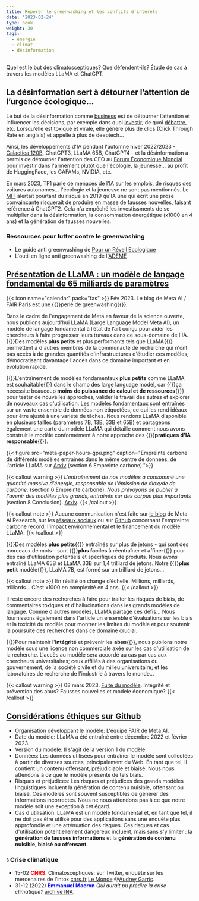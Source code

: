 ```yaml
---
title: Repérer le greenwashing et les conflits d’intérêts
date: '2023-02-24'
type: book
weight: 30
tags:
  - énergie
  - climat
  - désinformation
---
```


Quel est le but des climatosceptiques? Que défendent-ils? Étude de cas à travers les modèles LLaMA et ChatGPT.

<!--more-->

## La désinformation sert à détourner l’attention de l’urgence écologique…

Le but de la désinformation comme [business](https://www.bfmtv.com/tech/intelligence-artificielle/le-patron-de-l-entreprise-a-l-origine-de-chat-gpt-a-un-peu-peur-de-chat-gpt_AV-202303210270.html) est de détourner l’attention et influencer les décisions, par exemple dans quoi [investir](https://www.bpifrance.fr/nos-actualites/rencontres-economiques-daix-en-provence-un-regard-sur-le-monde-demain), de quoi [débattre](https://www.bfmtv.com/tech/intelligence-artificielle/pour-la-premiere-fois-l-assemblee-nationale-va-debattre-d-un-amendement-redige-par-chat-gpt_AV-202303210310.html), etc. Lorsqu’elle est toxique et virale, elle génère plus de clics (Click Through Rate en anglais) et appelle à plus de deeptech...

Ainsi, les développements d'IA pendant l'automne hiver 2022/2023 - [Galactica 120B](https://huggingface.co/facebook/galactica-120b), ChatGPT3, LLaMA 65B, ChatGPT4 - et la désinformation a permis de détourner l'attention des CEO au [Forum Économique Mondial](https://www.reuters.com/technology/davos-2023-ceos-buzz-about-chatgpt-style-ai-world-economic-forum-2023-01-17/) pour investir dans l'armement plutôt que l'écologie, la jeunesse... au profit de HuggingFace, les GAFAMs, NVIDIA, etc.

En mars 2023, TF1 parle de menaces de l'IA sur les emplois, de risques des voitures autonomes... l'écologie et la jeunesse ne sont pas mentionnés.
Le [MIT](https://www.technologyreview.com/2019/02/14/137426/an-ai-tool-auto-generates-fake-news-bogus-tweets-and-plenty-of-gibberish/) alertait pourtant du risque en 2019 qu'IA une qui écrit une prose convaincante risquerait de produire en masse de fausses nouvelles, faisant référence à ChatGPT2. Cela n'a empêché les investissments de se multiplier dans la désinformation, la consommation énergétique (x1000 en 4 ans) et la génération de fausses nouvelles.

### Ressources pour lutter contre le greenwashing
- Le guide anti greenwashing de [Pour un Réveil Ecologique](https://pour-un-reveil-ecologique.org/fr/les-entreprises-nous-repondent/#guide-anti-greenwashing)
- L'outil en ligne anti greenwashing de l'[ADEME](https://communication-responsable.ademe.fr/antigreenwashing)

## [Présentation de LLaMA : un modèle de langage fondamental de 65 milliards de paramètres](https://ai.facebook.com/blog/large-language-model-llama-meta-ai/)
{{< icon name="calendar" pack="fas" >}} Fév 2023. Le blog de Meta AI / FAIR Paris est une {{<hl>}}perle de greenwashing{{</hl>}}.

Dans le cadre de l'engagement de Meta en faveur de la science ouverte, nous publions aujourd'hui LLaMA (Large Language Model Meta AI), un modèle de langage fondamental à l’état de l’art conçu pour aider les chercheurs à faire progresser leurs travaux dans ce sous-domaine de l'IA. {{<hl>}}Des modèles <b>plus petits</b> et plus performants tels que LLaMA{{</hl>}} permettent à d'autres membres de la communauté de recherche qui n'ont pas accès à de grandes quantités d'infrastructures d'étudier ces modèles, démocratisant davantage l'accès dans ce domaine important et en évolution rapide.

{{<hl>}}L'entraînement de modèles fondamentaux <b>plus petits</b> comme LLaMA est souhaitable{{</hl>}} dans le champ des large language model, car {{<hl>}}ça nécessite beaucoup <b>moins de puissance de calcul et de ressources</b>{{</hl>}} pour tester de nouvelles approches, valider le travail des autres et explorer de nouveaux cas d'utilisation. Les modèles fondamentaux sont entraînés sur un vaste ensemble de données non étiquetées, ce qui les rend idéaux pour être ajusté à une variété de tâches. Nous rendons LLaMA disponible en plusieurs tailles (paramètres 7B, 13B, 33B et 65B) et partageons également une carte du modèle LLaMA qui détaille comment nous avons construit le modèle conformément à notre approche des {{<hl>}}<b>pratiques d'IA responsable</b>{{</hl>}}.

{{< figure src="meta-paper-hours-gpu.png" caption="Empreinte carbone de différents modèles entrainés dans le même centre de données, de l'article LLaMA sur [Arxiv](https://arxiv.org/abs/2302.13971) (section 6 Empreinte carbone).">}}

{{< callout warning >}}
<i>L'entraînement de nos modèles a consommé une quantité massive d'énergie, responsable de l'émission de dioxyde de carbone.</i> (section 6 Empreinte carbone). <i>Nous prévoyons de publier à l'avenir des modèles plus grands, entrainés sur des corpus plus importants</i> (section 8 Conclusion). [Arxiv](https://arxiv.org/abs/2302.13971).
{{< /callout >}}

{{< callout note >}}
Aucune communication n'est faite sur [le blog](https://ai.facebook.com/blog/large-language-model-llama-meta-ai/) de Meta AI Research, sur les [réseaux sociaux](https://www.linkedin.com/posts/yann-lecun_github-facebookresearchllama-inference-activity-7034956639526952960-B1-d?trk=public_profile_like_view) ou sur [Github](https://github.com/facebookresearch/llama/blob/1076b9c51c77ad06e9d7ba8a4c6df775741732 ) concernant l'empreinte carbone record, l'impact environnemental et le financement du modèle LLaMA.
{{< /callout >}}

{{<hl>}}Des modèles <b>plus petits</b>{{</hl>}} entraînés sur plus de jetons - qui sont des morceaux de mots - sont {{<hl>}}<b>plus faciles</b> à réentraîner et affiner{{</hl>}} pour des cas d'utilisation potentiels et spécifiques de produits. Nous avons entraîné LLaMA 65B et LLaMA 33B sur 1,4 trilliard de jetons. Notre {{<hl>}}<b>plus petit</b> modèle{{</hl>}}, LLaMA 7B, est formé sur un trilliard de jetons…

{{< callout note >}}
En réalité on change d’échelle. Millions, milliards, trilliards... C’est x1000 en complexité en 4 ans.
{{< /callout >}}

Il reste encore des recherches à faire pour traiter les risques de biais, de commentaires toxiques et d'hallucinations dans les grands modèles de langage. Comme d'autres modèles, LLaMA partage ces défis... Nous fournissons également dans l'article un ensemble d'évaluations sur les biais et la toxicité du modèle pour montrer les limites du modèle et pour soutenir la poursuite des recherches dans ce domaine crucial.

{{<hl>}}Pour maintenir l'<b>intégrité</b> et prévenir les <b>abus</b>{{</hl>}}, nous publions notre modèle sous une licence non commerciale axée sur les cas d'utilisation de la recherche. L'accès au modèle sera accordé au cas par cas aux chercheurs universitaires; ceux affiliés à des organisations du gouvernement, de la société civile et du milieu universitaire; et les laboratoires de recherche de l'industrie à travers le monde...

{{< callout warning >}}
08 mars 2023. [Fuite du modèle](https://www.01net.com/actualites/fuite-meta-alternative-chatgpt-meta-partagee-forum.html). Intégrité et prévention des abus? Fausses nouvelles et modèle économique?
{{< /callout >}}

## [Considérations éthiques sur Github](https://github.com/facebookresearch/llama/blob/1076b9c51c77ad06e9d7ba8a4c6df775741732bd/MODEL_CARD.md)
- Organisation développant le modèle: L'équipe FAIR de Meta AI.
- Date du modèle: LLaMA a été entraîné entre décembre 2022 et février 2023.
- Version du modèle: Il s'agit de la version 1 du modèle.
- Données: Les données utilisées pour entraîner le modèle sont collectées à partir de diverses sources, principalement du Web. En tant que tel, il contient un contenu offensant, préjudiciable et biaisé. Nous nous attendons à ce que le modèle présente de tels biais.
- Risques et préjudices: Les risques et préjudices des grands modèles linguistiques incluent la génération de contenu nuisible, offensant ou biaisé. Ces modèles sont souvent susceptibles de générer des informations incorrectes. Nous ne nous attendons pas à ce que notre modèle soit une exception à cet égard.
- Cas d'utilisation: LLaMA est un modèle fondamental et, en tant que tel, il ne doit pas être utilisé pour des applications sans une enquête plus approfondie et une atténuation des risques. Ces risques et cas d'utilisation potentiellement dangereux incluent, mais sans s'y limiter : la <b>génération de fausses informations</b> et la <b>génération de contenu nuisible, biaisé ou offensant</b>.

### 💧 Crise climatique
- 15-02 <b style="color:red;">CNRS</b>. Climatosceptiques: sur Twitter, enquête sur les mercenaires de l’intox [cnrs.fr](https://lejournal.cnrs.fr/articles/climatosceptiques-sur-twitter-enquete-sur-les-mercenaires-de-lintox) [Le Monde](https://www.lemonde.fr/planete/article/2023/02/13/la-france-fait-face-a-un-fort-regain-de-climatoscepticisme-sur-twitter_6161691_3244.html) @[Audrey Garric](https://twitter.com/audreygarric/status/1625416947729944579?cxt=HHwWhsC-1cSG0o4tAAAA).
- 31-12 (2022) <b style="color:blue;">Emmanuel Macron</b> <i>Qui aurait pu prédire la crise climatique?</i> [archive INA](https://www.youtube.com/watch?v=SsqYCvJvxQY&ab_channel=INAPolitique).
